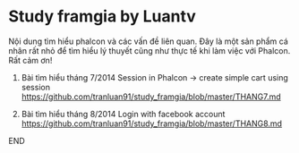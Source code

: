 Study framgia by Luantv
===============
Nội dung tìm hiểu phalcon và các vấn đề liên quan.
Đây là một sản phẩm cá nhân rất nhỏ để tìm hiểu lý thuyết cũng như thực tế khi làm việc với Phalcon.
Rất cảm ơn!

1. Bài tìm hiểu tháng 7/2014
    Session in Phalcon -> create simple cart using session
    https://github.com/tranluan91/study_framgia/blob/master/THANG7.md

2. Bài tìm hiểu tháng 8/2014
    Login with facebook account
    https://github.com/tranluan91/study_framgia/blob/master/THANG8.md

END
